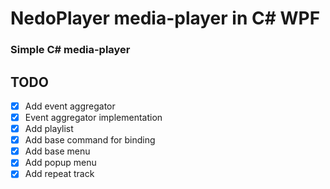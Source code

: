 # NedoPlayer media-player in C# WPF

### Simple C# media-player

## TODO

- [X] Add event aggregator
- [X] Event aggregator implementation
- [X] Add playlist
- [X] Add base command for binding
- [X] Add base menu
- [X] Add popup menu
- [X] Add repeat track
